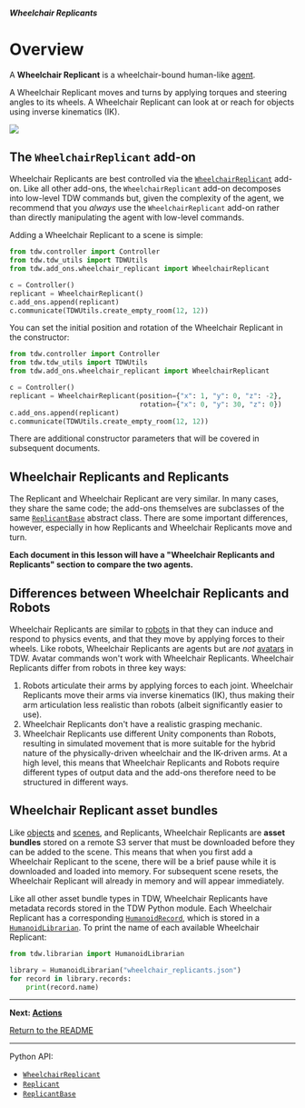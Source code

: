 ##### Wheelchair Replicants

# Overview

A **Wheelchair Replicant** is a wheelchair-bound human-like [agent](../agents/overview.md). 

A Wheelchair Replicant moves and turns by applying torques and steering angles to its wheels. A Wheelchair Replicant can look at or reach for objects using inverse kinematics (IK).

![](images/move_grasp_drop.gif)

## The `WheelchairReplicant` add-on

Wheelchair Replicants are best controlled via the [`WheelchairReplicant`](../../python/add_ons/wheelchair_replicant.md) add-on. Like all other add-ons, the `WheelchairReplicant` add-on decomposes into low-level TDW commands but, given the complexity of the agent, we recommend that you *always* use the `WheelchairReplicant` add-on rather than directly manipulating the agent with low-level commands.

Adding a Wheelchair Replicant to a scene is simple:

```python
from tdw.controller import Controller
from tdw.tdw_utils import TDWUtils
from tdw.add_ons.wheelchair_replicant import WheelchairReplicant

c = Controller()
replicant = WheelchairReplicant()
c.add_ons.append(replicant)
c.communicate(TDWUtils.create_empty_room(12, 12))
```

You can set the initial position and rotation of the Wheelchair Replicant in the constructor:

```python
from tdw.controller import Controller
from tdw.tdw_utils import TDWUtils
from tdw.add_ons.wheelchair_replicant import WheelchairReplicant

c = Controller()
replicant = WheelchairReplicant(position={"x": 1, "y": 0, "z": -2},
                                rotation={"x": 0, "y": 30, "z": 0})
c.add_ons.append(replicant)
c.communicate(TDWUtils.create_empty_room(12, 12))
```

There are additional constructor parameters that will be covered in subsequent documents.

## Wheelchair Replicants and Replicants

The Replicant and Wheelchair Replicant are very similar. In many cases, they share the same code; the add-ons themselves are subclasses of the same [`ReplicantBase`](../../python/add_ons/replicant_base.md) abstract class. There are some important differences, however, especially in how Replicants and Wheelchair Replicants move and turn.

**Each document in this lesson will have a "Wheelchair Replicants and Replicants" section to compare the two agents.** 

## Differences between Wheelchair Replicants and Robots

Wheelchair Replicants are similar to [robots](../robots/overview.md)  in that they can induce and respond to physics events, and that they move by applying forces to their wheels.  Like robots, Wheelchair Replicants are agents but are *not* [avatars](../core_concepts/avatars.md) in TDW. Avatar commands won't work with Wheelchair Replicants. Wheelchair Replicants differ from robots in three key ways:

1. Robots articulate their arms by applying forces to each joint. Wheelchair Replicants move their arms via inverse kinematics (IK), thus making their arm articulation less realistic than robots (albeit significantly easier to use).
2. Wheelchair Replicants don't have a realistic grasping mechanic.
3. Wheelchair Replicants use different Unity components than Robots, resulting in simulated movement that is more suitable for the hybrid nature of the physically-driven wheelchair and the IK-driven arms. At a high level, this means that Wheelchair Replicants and Robots require different types of output data and the add-ons therefore need to be structured in different ways.

## Wheelchair Replicant asset bundles

Like [objects](../core_concepts/objects.md) and [scenes](../core_concepts/scenes.md), and Replicants, Wheelchair Replicants are **asset bundles** stored on a remote S3 server that must be downloaded before they can be added to the scene. This means that when you first add a Wheelchair Replicant to the scene, there will be a brief pause while it is downloaded and loaded into memory. For subsequent scene resets, the Wheelchair Replicant will already in memory and will appear immediately.

Like all other asset bundle types in TDW, Wheelchair Replicants have metadata records stored in the TDW Python module. Each Wheelchair Replicant has a corresponding [`HumanoidRecord`](../../python/librarian/humanoid_librarian.md), which is stored in a [`HumanoidLibrarian`](../../python/librarian/humanoid_librarian.md). To print the name of each available Wheelchair Replicant:

```python
from tdw.librarian import HumanoidLibrarian

library = HumanoidLibrarian("wheelchair_replicants.json")
for record in library.records:
    print(record.name)
```

***

**Next: [Actions](actions.md)**

[Return to the README](../../../README.md)

***

Python API:

- [`WheelchairReplicant`](../../python/add_ons/wheelchair_replicant.md)
- [`Replicant`](../../python/add_ons/replicant.md)
- [`ReplicantBase`](../../python/add_ons/replicant_base.md)